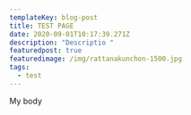 ```yaml
---
templateKey: blog-post
title: TEST PAGE
date: 2020-09-01T10:17:39.271Z
description: "Descriptio "
featuredpost: true
featuredimage: /img/rattanakunchon-1500.jpg
tags:
  - test
---
```

My body